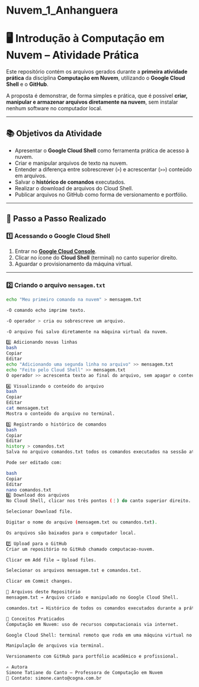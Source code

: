 # Nuvem_1_Anhanguera

# 🖥️ Introdução à Computação em Nuvem – Atividade Prática

Este repositório contém os arquivos gerados durante a **primeira atividade prática** da disciplina **Computação em Nuvem**, utilizando o **Google Cloud Shell** e o **GitHub**.

A proposta é demonstrar, de forma simples e prática, que é possível **criar, manipular e armazenar arquivos diretamente na nuvem**, sem instalar nenhum software no computador local.

---

## 📚 Objetivos da Atividade
- Apresentar o **Google Cloud Shell** como ferramenta prática de acesso à nuvem.
- Criar e manipular arquivos de texto na nuvem.
- Entender a diferença entre sobrescrever (`>`) e acrescentar (`>>`) conteúdo em arquivos.
- Salvar o **histórico de comandos** executados.
- Realizar o download de arquivos do Cloud Shell.
- Publicar arquivos no GitHub como forma de versionamento e portfólio.

---

## 🚀 Passo a Passo Realizado

### 1️⃣ Acessando o Google Cloud Shell
1. Entrar no **[Google Cloud Console](https://console.cloud.google.com)**.
2. Clicar no ícone do **Cloud Shell** (terminal) no canto superior direito.
3. Aguardar o provisionamento da máquina virtual.

---

### 2️⃣ Criando o arquivo `mensagem.txt`
```bash
echo "Meu primeiro comando na nuvem" > mensagem.txt

-O comando echo imprime texto.

-O operador > cria ou sobrescreve um arquivo.

-O arquivo foi salvo diretamente na máquina virtual da nuvem.

3️⃣ Adicionando novas linhas
bash
Copiar
Editar
echo "Adicionando uma segunda linha no arquivo" >> mensagem.txt
echo "Feito pelo Cloud Shell" >> mensagem.txt
O operador >> acrescenta texto ao final do arquivo, sem apagar o conteúdo anterior.

4️⃣ Visualizando o conteúdo do arquivo
bash
Copiar
Editar
cat mensagem.txt
Mostra o conteúdo do arquivo no terminal.

5️⃣ Registrando o histórico de comandos
bash
Copiar
Editar
history > comandos.txt
Salva no arquivo comandos.txt todos os comandos executados na sessão atual.

Pode ser editado com:

bash
Copiar
Editar
nano comandos.txt
6️⃣ Download dos arquivos
No Cloud Shell, clicar nos três pontos (⋮) do canto superior direito.

Selecionar Download file.

Digitar o nome do arquivo (mensagem.txt ou comandos.txt).

Os arquivos são baixados para o computador local.

7️⃣ Upload para o GitHub
Criar um repositório no GitHub chamado computacao-nuvem.

Clicar em Add file → Upload files.

Selecionar os arquivos mensagem.txt e comandos.txt.

Clicar em Commit changes.

📂 Arquivos deste Repositório
mensagem.txt → Arquivo criado e manipulado no Google Cloud Shell.

comandos.txt → Histórico de todos os comandos executados durante a prática.

📌 Conceitos Praticados
Computação em Nuvem: uso de recursos computacionais via internet.

Google Cloud Shell: terminal remoto que roda em uma máquina virtual no Google Cloud.

Manipulação de arquivos via terminal.

Versionamento com GitHub para portfólio acadêmico e profissional.

✍️ Autora
Simone Tatiane do Canto – Professora de Computação em Nuvem
📧 Contato: simone.canto@cogna.com.br
